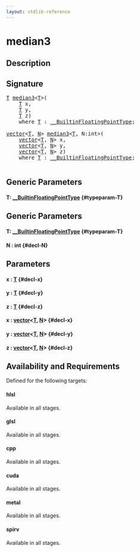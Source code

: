 ```yaml
---
layout: stdlib-reference
---
```


# median3

## Description





## Signature 

<pre>
<a href="/stdlib-reference/global-decls/median3#typeparam-T" class="code_type">T</a> <a href="/stdlib-reference/global-decls/median3">median3</a>&lt;<a href="/stdlib-reference/global-decls/median3#typeparam-T" class="code_type">T</a>&gt;(
    <a href="/stdlib-reference/global-decls/median3#typeparam-T" class="code_type">T</a> <span class='code_param'>x</span>,
    <a href="/stdlib-reference/global-decls/median3#typeparam-T" class="code_type">T</a> <span class='code_param'>y</span>,
    <a href="/stdlib-reference/global-decls/median3#typeparam-T" class="code_type">T</a> <span class='code_param'>z</span>)
    <span class='code_keyword'>where</span> <a href="/stdlib-reference/global-decls/median3#typeparam-T" class="code_type">T</a> : <a href="/stdlib-reference/interfaces/BuiltinFloatingPointType/index">__BuiltinFloatingPointType</a>;

<a href="/stdlib-reference/types/vector/index">vector</a>&lt;<a href="/stdlib-reference/types/vector/index#typeparam-T" class="code_type">T</a>, <a href="/stdlib-reference/types/vector/index#decl-N" class="code_var">N</a>&gt; <a href="/stdlib-reference/global-decls/median3">median3</a>&lt;<a href="/stdlib-reference/global-decls/median3#typeparam-T" class="code_type">T</a>, N:int&gt;(
    <a href="/stdlib-reference/types/vector/index">vector</a>&lt;<a href="/stdlib-reference/types/vector/index#typeparam-T" class="code_type">T</a>, <a href="/stdlib-reference/types/vector/index#decl-N" class="code_var">N</a>&gt; <span class='code_param'>x</span>,
    <a href="/stdlib-reference/types/vector/index">vector</a>&lt;<a href="/stdlib-reference/types/vector/index#typeparam-T" class="code_type">T</a>, <a href="/stdlib-reference/types/vector/index#decl-N" class="code_var">N</a>&gt; <span class='code_param'>y</span>,
    <a href="/stdlib-reference/types/vector/index">vector</a>&lt;<a href="/stdlib-reference/types/vector/index#typeparam-T" class="code_type">T</a>, <a href="/stdlib-reference/types/vector/index#decl-N" class="code_var">N</a>&gt; <span class='code_param'>z</span>)
    <span class='code_keyword'>where</span> <a href="/stdlib-reference/global-decls/median3#typeparam-T" class="code_type">T</a> : <a href="/stdlib-reference/interfaces/BuiltinFloatingPointType/index">__BuiltinFloatingPointType</a>;

</pre>

## Generic Parameters

#### T: [\_\_BuiltinFloatingPointType](/stdlib-reference/interfaces/BuiltinFloatingPointType/index) {#typeparam-T}

## Generic Parameters

#### T: [\_\_BuiltinFloatingPointType](/stdlib-reference/interfaces/BuiltinFloatingPointType/index) {#typeparam-T}
#### N  : int {#decl-N}

## Parameters

#### x  : [T](/stdlib-reference/global-decls/median3#typeparam-T) {#decl-x}
#### y  : [T](/stdlib-reference/global-decls/median3#typeparam-T) {#decl-y}
#### z  : [T](/stdlib-reference/global-decls/median3#typeparam-T) {#decl-z}
#### x  : [vector](/stdlib-reference/types/vector/index)\<[T](/stdlib-reference/types/vector/index#typeparam-T), [N](/stdlib-reference/types/vector/index#decl-N)\> {#decl-x}
#### y  : [vector](/stdlib-reference/types/vector/index)\<[T](/stdlib-reference/types/vector/index#typeparam-T), [N](/stdlib-reference/types/vector/index#decl-N)\> {#decl-y}
#### z  : [vector](/stdlib-reference/types/vector/index)\<[T](/stdlib-reference/types/vector/index#typeparam-T), [N](/stdlib-reference/types/vector/index#decl-N)\> {#decl-z}

## Availability and Requirements

Defined for the following targets:

#### hlsl
Available in all stages.

#### glsl
Available in all stages.

#### cpp
Available in all stages.

#### cuda
Available in all stages.

#### metal
Available in all stages.

#### spirv
Available in all stages.



